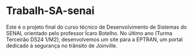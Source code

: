 # Trabalh-SA-senai
Este é o projeto final do curso técnico de Desenvolvimento de Sistemas do SENAI, orientado pelo professor Ícaro Botelho. No último ano (Turma Terceirão DS24 1/M2), desenvolvemos um site para a EPTRAN, um portal dedicado à segurança no trânsito de Joinville.
